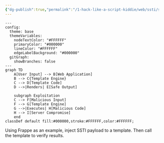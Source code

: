 ```yaml
---
{"dg-publish":true,"permalink":"/1-hack-like-a-script-kiddie/web/ssti/server-side-template-injection/","noteIcon":"","created":"2025-04-15T14:11:19.609-04:00"}
---
```



















```mermaid
---
config:
  theme: base
  themeVariables:
    nodeTextColor: "#FFFFFF"
    primaryColor: "#000000"
    lineColor: "#FFFFFF"
    edgeLabelBackground: "#000000"
  gitGraph:
    showBranches: false
---
graph TD
    A[User Input] --> B[Web Application]
    B --> C{Template Engine}
    C --> D[Template Code]
    D -->|Renders| E[Safe Output]
    
    subgraph Exploitation
    C --> F[Malicious Input]
    F --> G[Template Engine]
    G -->|Executes| H[Malicious Code]
    H --> I[Server Compromise]
    end
classDef default fill:#000000,stroke:#FFFFFF,color:#FFFFFF;

```


Using Frappe as an example, inject SSTI payload to a template. Then call the template to verify results.
